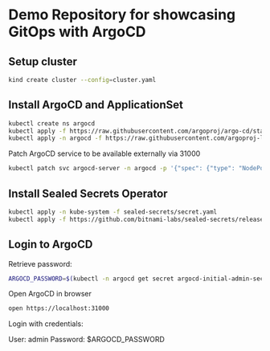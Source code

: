 # Demo Repository for showcasing GitOps with ArgoCD

## Setup cluster

```bash
kind create cluster --config=cluster.yaml
```

## Install ArgoCD and ApplicationSet

```bash
kubectl create ns argocd
kubectl apply -f https://raw.githubusercontent.com/argoproj/argo-cd/stable/manifests/install.yaml -n argocd
kubectl apply -n argocd -f https://raw.githubusercontent.com/argoproj-labs/applicationset/v0.1.0/manifests/install.yaml
```

Patch ArgoCD service to be available externally via 31000

```bash
kubectl patch svc argocd-server -n argocd -p '{"spec": {"type": "NodePort", "ports": [{"name": "https", "nodePort": 31000, "port": 443}]}}'
```

## Install Sealed Secrets Operator

```bash
kubectl apply -n kube-system -f sealed-secrets/secret.yaml
kubectl apply -f https://github.com/bitnami-labs/sealed-secrets/releases/download/v0.15.0/controller.yaml
```

## Login to ArgoCD

Retrieve password:

```bash
ARGOCD_PASSWORD=$(kubectl -n argocd get secret argocd-initial-admin-secret -o jsonpath="{.data.password}" | base64 -d)
```

Open ArgoCD in browser

```bash
open https://localhost:31000
```

Login with credentials:

User: admin
Password: $ARGOCD_PASSWORD
